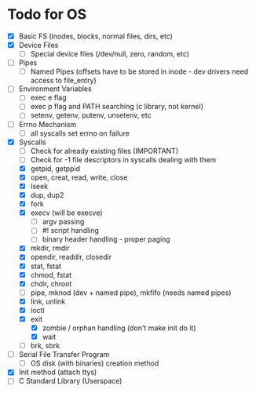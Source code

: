 # Todo for OS
- [x] Basic FS (inodes, blocks, normal files, dirs, etc)
- [x] Device Files
    - [ ] Special device files (/dev/null, zero, random, etc)
- [ ] Pipes
    - [ ] Named Pipes (offsets have to be stored in inode - dev drivers need access to file_entry)
- [ ] Environment Variables
    - [ ] exec e flag
    - [ ] exec p flag and PATH searching (c library, not kernel)
    - [ ] setenv, getenv, putenv, unsetenv, etc
- [ ] Errno Mechanism
    - [ ] all syscalls set errno on failure
- [x] Syscalls
    - [ ] Check for already existing files (IMPORTANT)
    - [ ] Check for -1 file descriptors in syscalls dealing with them
    - [x] getpid, getppid
    - [x] open, creat, read, write, close
    - [x] lseek
    - [x] dup, dup2
    - [x] fork
    - [x] execv (will be execve)
        - [ ] argv passing
        - [ ] #! script handling
        - [ ] binary header handling - proper paging
    - [x] mkdir, rmdir
    - [x] opendir, readdir, closedir
    - [x] stat, fstat
    - [x] chmod, fstat
    - [x] chdir, chroot
    - [ ] pipe, mknod (dev + named pipe), mkfifo (needs named pipes)
    - [x] link, unlink
    - [x] ioctl
    - [x] exit
        - [x] zombie / orphan handling (don't make init do it)
        - [x] wait
    - [ ] brk, sbrk
- [ ] Serial File Transfer Program
    - [ ] OS disk (with binaries) creation method
- [x] Init method (attach ttys)
- [ ] C Standard Library (Userspace)